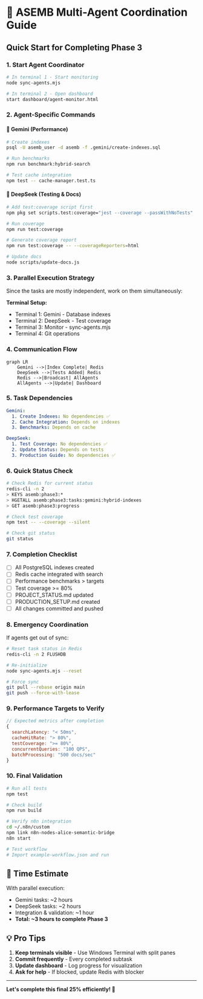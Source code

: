 # 🚀 ASEMB Multi-Agent Coordination Guide

## Quick Start for Completing Phase 3

### 1. **Start Agent Coordinator**
```bash
# In terminal 1 - Start monitoring
node sync-agents.mjs

# In terminal 2 - Open dashboard
start dashboard/agent-monitor.html
```

### 2. **Agent-Specific Commands**

#### 🌟 Gemini (Performance)
```bash
# Create indexes
psql -U asemb_user -d asemb -f .gemini/create-indexes.sql

# Run benchmarks
npm run benchmark:hybrid-search

# Test cache integration
npm test -- cache-manager.test.ts
```

#### 🎨 DeepSeek (Testing & Docs)
```bash
# Add test:coverage script first
npm pkg set scripts.test:coverage="jest --coverage --passWithNoTests"

# Run coverage
npm run test:coverage

# Generate coverage report
npm run test:coverage -- --coverageReporters=html

# Update docs
node scripts/update-docs.js
```

### 3. **Parallel Execution Strategy**

Since the tasks are mostly independent, work on them simultaneously:

**Terminal Setup:**
- Terminal 1: Gemini - Database indexes
- Terminal 2: DeepSeek - Test coverage
- Terminal 3: Monitor - sync-agents.mjs
- Terminal 4: Git operations

### 4. **Communication Flow**

```mermaid
graph LR
    Gemini -->|Index Complete| Redis
    DeepSeek -->|Tests Added| Redis
    Redis -->|Broadcast| AllAgents
    AllAgents -->|Update| Dashboard
```

### 5. **Task Dependencies**

```yaml
Gemini:
  1. Create Indexes: No dependencies ✅
  2. Cache Integration: Depends on indexes
  3. Benchmarks: Depends on cache

DeepSeek:
  1. Test Coverage: No dependencies ✅
  2. Update Status: Depends on tests
  3. Production Guide: No dependencies ✅
```

### 6. **Quick Status Check**

```bash
# Check Redis for current status
redis-cli -n 2
> KEYS asemb:phase3:*
> HGETALL asemb:phase3:tasks:gemini:hybrid-indexes
> GET asemb:phase3:progress

# Check test coverage
npm test -- --coverage --silent

# Check git status
git status
```

### 7. **Completion Checklist**

- [ ] All PostgreSQL indexes created
- [ ] Redis cache integrated with search
- [ ] Performance benchmarks > targets
- [ ] Test coverage >= 80%
- [ ] PROJECT_STATUS.md updated
- [ ] PRODUCTION_SETUP.md created
- [ ] All changes committed and pushed

### 8. **Emergency Coordination**

If agents get out of sync:
```bash
# Reset task status in Redis
redis-cli -n 2 FLUSHDB

# Re-initialize
node sync-agents.mjs --reset

# Force sync
git pull --rebase origin main
git push --force-with-lease
```

### 9. **Performance Targets to Verify**

```javascript
// Expected metrics after completion
{
  searchLatency: "< 50ms",
  cacheHitRate: "> 80%",
  testCoverage: ">= 80%",
  concurrentQueries: "100 QPS",
  batchProcessing: "500 docs/sec"
}
```

### 10. **Final Validation**

```bash
# Run all tests
npm test

# Check build
npm run build

# Verify n8n integration
cd ~/.n8n/custom
npm link n8n-nodes-alice-semantic-bridge
n8n start

# Test workflow
# Import example-workflow.json and run
```

## 🎯 Time Estimate

With parallel execution:
- Gemini tasks: ~2 hours
- DeepSeek tasks: ~2 hours
- Integration & validation: ~1 hour
- **Total: ~3 hours to complete Phase 3**

## 💡 Pro Tips

1. **Keep terminals visible** - Use Windows Terminal with split panes
2. **Commit frequently** - Every completed subtask
3. **Update dashboard** - Log progress for visualization
4. **Ask for help** - If blocked, update Redis with blocker

---

**Let's complete this final 25% efficiently! 🚀**
